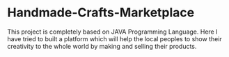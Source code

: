 # Handmade-Crafts-Marketplace
This project is completely based on JAVA Programming Language. Here I have tried to built a platform which will help the local peoples to show their creativity to the whole world by making and selling their products.
